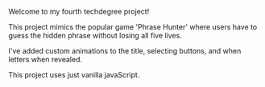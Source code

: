 Welcome to my fourth techdegree project!

This project mimics the popular game 'Phrase Hunter' where users have to guess the hidden phrase without losing all five lives.

I've added custom animations to the title, selecting buttons, and when letters when revealed.

This project uses just vanilla javaScript.
